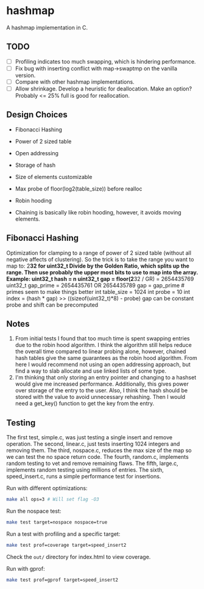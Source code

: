 
# hashmap
A hashmap implementation in C.

## TODO
* [ ] Profiling indicates too much swapping, which is hindering performance.
* [ ] Fix bug with inserting conflict with map->swaptmp on the vanilla version.
* [ ] Compare with other hashmap implementations.
* [ ] Allow shrinkage. Develop a heuristic for deallocation. Make an option? Probably &lt;= 25% full is good for reallocation.

## Design Choices
* Fibonacci Hashing
* Power of 2 sized table
* Open addressing
* Storage of hash
* Size of elements customizable
* Max probe of floor(log2(table_size)) before realloc
* Robin hooding

* Chaining is basically like robin hooding, however, it avoids moving elements.

## Fibonacci Hashing
Optimization for clamping to a range of power of 2 sized table (without all negative affects of clustering).
So the trick is to take the range you want to map to: 2**32 for uint32_t
Divide by the Golden Ratio, which splits up the range.
Then use probably the upper most bits to use to map into the array.
Example:
uint32_t hash = n
uint32_t gap = floor(2**32 / GR) = 2654435769
uint32_t gap_prime = 2654435761 OR 2654435789
gap = gap_prime # primes seem to make things better
int table_size = 1024
int probe = 10
int index = (hash * gap) >> ((sizeof(uint32_t)*8) - probe)
gap can be constant
probe and shift can be precomputed

## Notes
1. From initial tests I found that too much time is spent swapping entries due
   to the robin hood algorithm. I think the algorithm still helps reduce the
   overall time compared to linear probing alone, however, 
   chained hash tables give the same guarantees as the robin hood algorithm.
   From here I would recommend not using an open addressing approach, but
   find a way to slab allocate and use linked lists of some type.
1. I'm thinking that only storing an entry pointer and changing to a hashset
   would give me increased performance. Additionally, this gives power over
   storage of the entry to the user. Also, I think the hash should be stored
   with the value to avoid unnecessary rehashing.
   Then I would need a get_key() function to get the key from the entry.

## Testing
The first test, simple.c, was just testing a single insert and remove operation.
The second, linear.c, just tests inserting 1024 integers and removing them.
The third, nospace.c, reduces the max size of the map so we can test the no
space return code.
The fourth, random.c, implements random testing to vet and remove remaining flaws.
The fifth, large.c, implements random testing using millions of entries.
The sixth, speed_insert.c, runs a simple performance test for insertions.

Run with different optimizations:

```bash
make all ops=3 # Will set flag -O3
```

Run the nospace test:

```bash
make test target=nospace nospace=true
```

Run a test with profiling and a specific target:

```bash
make test prof=coverage target=speed_insert2
```

Check the `out/` directory for index.html to view coverage.

Run with gprof:

```bash
make test prof=gprof target=speed_insert2
```

